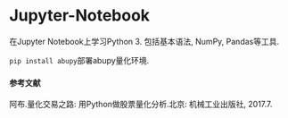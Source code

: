# Jupyter-Notebook
在Jupyter Notebook上学习Python 3. 包括基本语法, NumPy, Pandas等工具.

`pip install abupy`部署abupy量化环境.

#### 参考文献
阿布.量化交易之路: 用Python做股票量化分析.北京: 机械工业出版社, 2017.7.
